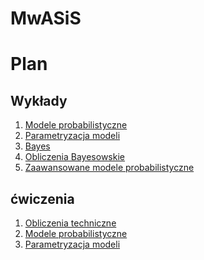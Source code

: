 # MwASiS

# Plan

## Wykłady

1. [Modele probabilistyczne](wykład/Modele_probabilistyczne.ipynb)
1. [Parametryzacja modeli](wykład/Parametryzacja_modeli.ipynb)
1. [Bayes](wykład/Bayes.ipynb)
1. [Obliczenia Bayesowskie]()
2. [Zaawansowane modele probabilistyczne]()

## ćwiczenia

1. [Obliczenia techniczne](ćwiczenia/Obliczenia_techniczne_Ćwiczenia.ipynb)
1. [Modele probabilistyczne](ćwiczenia/Modele_probabilistyczne_Ćwiczenia.ipynb)
1. [Parametryzacja modeli](ćwiczenia/Parametryzacja_modeli_Ćwiczenia.ipynb)
